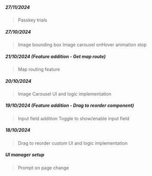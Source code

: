 ##### 27/11/2024

> Passkey trials

##### 27/10/2024

> Image bounding box
> Image carousel onHover animation stop

##### 21/10/2024 (Feature addition - Get map route)

> Map routing feature

##### 20/10/2024

> Image Carousel UI and logic implementation

##### 19/10/2024 (Feature addition - Drag to reorder component)

> Input field addition
> Toggle to show/enable input field

##### 18/10/2024

> Drag to reorder custom UI and logic implementation

##### UI manager setup

> Prompt on page change
